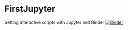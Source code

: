 # FirstJupyter
Setting interactive scripts with Jupyter and Binder
[![Binder](https://mybinder.org/badge_logo.svg)](https://mybinder.org/v2/gh/BraulioBerlanga/FistJupyter/main?filepath=Script.ipynb)
